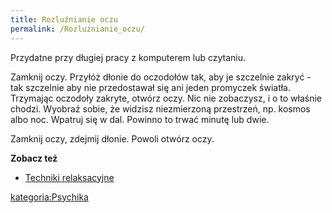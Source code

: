 ```yaml
---
title: Rozluźnianie oczu
permalink: /Rozluźnianie_oczu/
---
```


Przydatne przy długiej pracy z komputerem lub czytaniu.

Zamknij oczy. Przyłóż dłonie do oczodołów tak, aby je szczelnie zakryć - tak szczelnie aby nie przedostawał się ani jeden promyczek światła. Trzymając oczodoły zakryte, otwórz oczy. Nic nie zobaczysz, i o to właśnie chodzi. Wyobraź sobie, że widzisz niezmierzoną przestrzeń, np. kosmos albo noc. Wpatruj się w dal. Powinno to trwać minutę lub dwie.

Zamknij oczy, zdejmij dłonie. Powoli otwórz oczy.

**Zobacz też**

-   [Techniki relaksacyjne](/atopedia/Techniki_relaksacyjne "wikilink")

[kategoria:Psychika](/atopedia/kategoria:Psychika "wikilink")